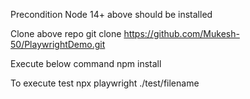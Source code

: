 Precondition
  Node 14+ above should be installed

Clone above repo
git clone https://github.com/Mukesh-50/PlaywrightDemo.git

Execute below command
npm install

To execute test
npx playwright ./test/filename
  

